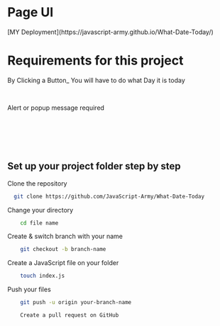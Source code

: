 <h1>Page UI</h1>
[MY Deployment](https://javascript-army.github.io/What-Date-Today/)

<h1>Requirements for this project</h1>

<p>By Clicking a Button_ You will have to do what Day it is today </p>

<br/>
<p>Alert or popup message required</p>






<br/>

<br/>

<br/>

<br/>

<h2>Set up your project folder step by step</h2>

Clone the repository
```bash
  git clone https://github.com/JavaScript-Army/What-Date-Today
```
Change your directory
```bash
    cd file name
```
Create & switch branch with your name
```bash
    git checkout -b branch-name
``` 
Create a JavaScript file on your folder
```bash
    touch index.js
```
Push your files
```bash
    git push -u origin your-branch-name
```
```bash
    Create a pull request on GitHub
```